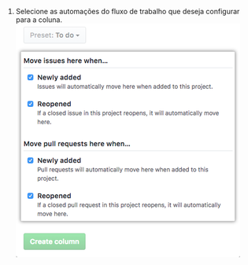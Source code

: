 1. Selecione as automações do fluxo de trabalho que deseja configurar para a coluna. ![Lista de opções para automação da coluna](/assets/images/help/projects/select-automation-options-new-column.png)
